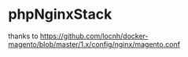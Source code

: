 # phpNginxStack

thanks to https://github.com/locnh/docker-magento/blob/master/1.x/config/nginx/magento.conf
